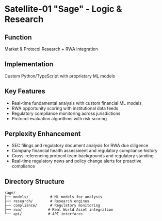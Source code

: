 # Satellite-01 "Sage" - Logic & Research

## Function
Market & Protocol Research + RWA Integration

## Implementation
Custom Python/TypeScript with proprietary ML models

## Key Features
- Real-time fundamental analysis with custom financial ML models
- RWA opportunity scoring with institutional data feeds
- Regulatory compliance monitoring across jurisdictions
- Protocol evaluation algorithms with risk scoring

## Perplexity Enhancement
- SEC filings and regulatory document analysis for RWA due diligence
- Company financial health assessment and regulatory compliance history
- Cross-referencing protocol team backgrounds and regulatory standing
- Real-time regulatory news and policy change alerts for proactive compliance

## Directory Structure
```
sage/
├── models/          # ML models for analysis
├── research/        # Research engines
├── compliance/      # Regulatory monitoring
├── rwa/            # Real World Asset integration
└── api/            # API interfaces
```